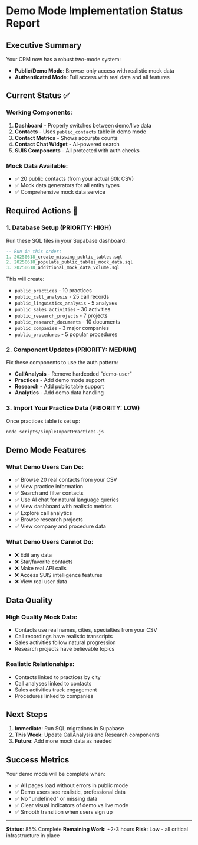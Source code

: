 # Demo Mode Implementation Status Report

## Executive Summary

Your CRM now has a robust two-mode system:
- **Public/Demo Mode**: Browse-only access with realistic mock data
- **Authenticated Mode**: Full access with real data and all features

## Current Status ✅

### Working Components:
1. **Dashboard** - Properly switches between demo/live data
2. **Contacts** - Uses `public_contacts` table in demo mode
3. **Contact Metrics** - Shows accurate counts
4. **Contact Chat Widget** - AI-powered search
5. **SUIS Components** - All protected with auth checks

### Mock Data Available:
- ✅ 20 public contacts (from your actual 60k CSV)
- ✅ Mock data generators for all entity types
- ✅ Comprehensive mock data service

## Required Actions 🔧

### 1. Database Setup (PRIORITY: HIGH)
Run these SQL files in your Supabase dashboard:
```sql
-- Run in this order:
1. 20250618_create_missing_public_tables.sql
2. 20250618_populate_public_tables_mock_data.sql  
3. 20250618_additional_mock_data_volume.sql
```

This will create:
- `public_practices` - 10 practices
- `public_call_analysis` - 25 call records
- `public_linguistics_analysis` - 5 analyses
- `public_sales_activities` - 30 activities
- `public_research_projects` - 7 projects
- `public_research_documents` - 10 documents
- `public_companies` - 3 major companies
- `public_procedures` - 5 popular procedures

### 2. Component Updates (PRIORITY: MEDIUM)
Fix these components to use the auth pattern:
- **CallAnalysis** - Remove hardcoded "demo-user"
- **Practices** - Add demo mode support
- **Research** - Add public table support
- **Analytics** - Add demo data handling

### 3. Import Your Practice Data (PRIORITY: LOW)
Once practices table is set up:
```bash
node scripts/simpleImportPractices.js
```

## Demo Mode Features

### What Demo Users Can Do:
- ✅ Browse 20 real contacts from your CSV
- ✅ View practice information
- ✅ Search and filter contacts
- ✅ Use AI chat for natural language queries
- ✅ View dashboard with realistic metrics
- ✅ Explore call analytics
- ✅ Browse research projects
- ✅ View company and procedure data

### What Demo Users Cannot Do:
- ❌ Edit any data
- ❌ Star/favorite contacts
- ❌ Make real API calls
- ❌ Access SUIS intelligence features
- ❌ View real user data

## Data Quality

### High Quality Mock Data:
- Contacts use real names, cities, specialties from your CSV
- Call recordings have realistic transcripts
- Sales activities follow natural progression
- Research projects have believable topics

### Realistic Relationships:
- Contacts linked to practices by city
- Call analyses linked to contacts
- Sales activities track engagement
- Procedures linked to companies

## Next Steps

1. **Immediate**: Run SQL migrations in Supabase
2. **This Week**: Update CallAnalysis and Research components
3. **Future**: Add more mock data as needed

## Success Metrics

Your demo mode will be complete when:
- ✅ All pages load without errors in public mode
- ✅ Demo users see realistic, professional data
- ✅ No "undefined" or missing data
- ✅ Clear visual indicators of demo vs live mode
- ✅ Smooth transition when users sign up

---

**Status**: 85% Complete
**Remaining Work**: ~2-3 hours
**Risk**: Low - all critical infrastructure in place